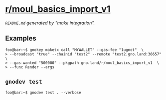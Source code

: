 # [r/moul_basics_import_v1](https://test2.gno.land/r/moul_basics_import_v1)
_`README.md` generated by "make integration"._

## Examples

```console
foo@bar:~$ gnokey maketx call "MYWALLET" --gas-fee "1ugnot"  \
> --broadcast "true" --chainid "test2" --remote "test2.gno.land:36657"  \
> --gas-wanted "500000" --pkgpath gno.land/r/moul_basics_import_v1  \
> --func Render --args 
```

## `gnodev test`

```console
foo@bar:~$ gnodev test . --verbose
